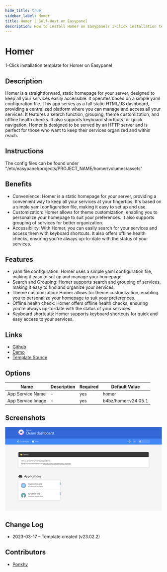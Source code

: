 ```yaml
---
hide_title: true
sidebar_label: Homer
title: Homer | Self-Host on Easypanel
description: How to install Homer on Easypanel? 1-Click installation template for Homer on Easypanel
---
```


<!-- generated -->

# Homer

1-Click installation template for Homer on Easypanel

## Description

Homer is a straightforward, static homepage for your server, designed to keep all your services easily accessible. It operates based on a simple yaml configuration file. This app serves as a full static HTML/JS dashboard, providing a centralized platform where you can manage and access all your services. It features a search function, grouping, theme customization, and offline health checks. It also supports keyboard shortcuts for quick navigation. Homer is designed to be served by an HTTP server and is perfect for those who want to keep their services organized and within reach.

## Instructions

The config files can be found under &quot;/etc/easypanel/projects/PROJECT_NAME/homer/volumes/assets&quot;

## Benefits

- Convenience: Homer is a static homepage for your server, providing a convenient way to keep all your services at your fingertips. It's based on a simple yaml configuration file, making it easy to set up and use.
- Customization: Homer allows for theme customization, enabling you to personalize your homepage to suit your preferences. It also supports grouping of services for better organization.
- Accessibility: With Homer, you can easily search for your services and access them with keyboard shortcuts. It also offers offline health checks, ensuring you're always up-to-date with the status of your services.

## Features

- yaml file configuration: Homer uses a simple yaml configuration file, making it easy to set up and manage your homepage.
- Search and Grouping: Homer supports search and grouping of services, making it easy to find and organize your services.
- Theme customization: Homer allows for theme customization, enabling you to personalize your homepage to suit your preferences.
- Offline health check: Homer offers offline health checks, ensuring you're always up-to-date with the status of your services.
- Keyboard shortcuts: Homer supports keyboard shortcuts for quick and easy access to your services.

## Links

- [Github](https://github.com/bastienwirtz/homer)
- [Demo](https://homer-demo.netlify.app)
- [Template Source](https://github.com/easypanel-io/templates/tree/main/templates/homer)

## Options

Name | Description | Required | Default Value
-|-|-|-
App Service Name | - | yes | homer
App Service Image | - | yes | b4bz/homer:v24.05.1

## Screenshots

![Homer Screenshot](./assets/screenshot.png)

## Change Log

- 2023-03-17 – Template created (v23.02.2)

## Contributors

- [Ponkhy](https://github.com/Ponkhy)
